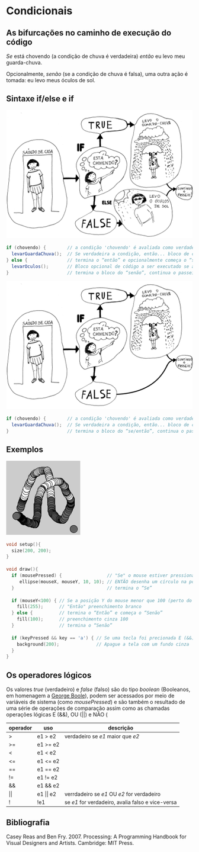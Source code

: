 # Condicionais

## As bifurcações no caminho de execução do código

*Se* está chovendo (a condição de chuva é verdadeira) *então* eu levo meu guarda-chuva.

Opcionalmente, *senão* (se a condição de chuva é falsa), uma outra ação é tomada: eu levo meus óculos de sol.

## Sintaxe if/else e if

![condicional](/assets/imagens/condicional-com-else.jpg)

``` java
if (chovendo) {        // a condição 'chovendo' é avaliada como verdadeira ou falsa
  levarGuardaChuva();  // Se verdadeira a condição, então... bloco de código a ser executado;
} else {               // termina o “então” e opcionalmente começa o “senão”
  levarOculos();       // Bloco opcional de código a ser executado se a condição for falsa;
}                      // termina o bloco do “senão”, continua o passeio.
```

![condicional](/assets/imagens/condicional-sem-else.jpg)

``` java
if (chovendo) {        // a condição 'chovendo' é avaliada como verdadeira ou falsa
  levarGuardaChuva();  // Se verdadeira a condição, então... bloco de código a ser executado;
}                      // termina o bloco do “se/então”, continua o passeio.
```

## Exemplos

![exemplo1](/assets/imagens/condicional1.png)

``` pde
void setup(){
  size(200, 200);
}

void draw(){
  if (mousePressed) {                 // "Se" o mouse estiver pressionado
     ellipse(mouseX, mouseY, 10, 10); // ENTÃO desenha um círculo na posição do mouse
  }                                   // termina o “Se”

  if (mouseY<100) { // Se a posição Y do mouse menor que 100 (perto do topo da tela)
    fill(255);      // "Então" preenchimento branco
  } else {          // termina o “Então” e começa o “Senão”
    fill(100);      // preenchimento cinza 100
  }                 // termina o “Senão”    

  if (keyPressed && key == 'a') { // Se uma tecla foi precionada E (&&) a tecla foi o caractere 'a'
    background(200);              // Apague a tela com um fundo cinza
  }
}
```
## Os operadores lógicos

Os valores *true* (verdadeiro) e *false* (falso) são do tipo *boolean* (Booleanos, em homenagem a [George Boole](https://pt.wikipedia.org/wiki/George_Boole)), podem ser acessados por meio de variáveis de sistema (como *mousePressed*) e são também o resultado de uma série de operações de comparação assim como as chamadas operações lógicas E (&&), OU (||) e NÃO (

|operador | uso | descrição |
|---  |---- |--- |
| > | e1 > e2 |  verdadeiro se *e1* maior que *e2* |
| >= | e1 >= e2 | 
| < | e1 < e2 |
| <= | e1 <= e2 |
| == | e1 == e2 |
| != | e1 != e2 |
| && | e1 && e2 |
| \|\| | e1 \|\| e2 | verrdadeiro se *e1* OU *e2* for verdadeiro |
| ! | !e1 | se *e1* for verdadeiro, avalia falso e vice-versa |

## Bibliografia

Casey Reas and Ben Fry. 2007. Processing: A Programming Handbook for Visual Designers and Artists. Cambridge: MIT Press.
